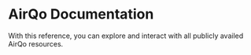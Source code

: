# AirQo Documentation

With this reference, you can explore and interact with all publicly availed AirQo resources.
